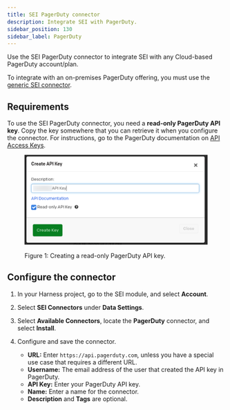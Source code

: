 ```yaml
---
title: SEI PagerDuty connector
description: Integrate SEI with PagerDuty.
sidebar_position: 130
sidebar_label: PagerDuty
---
```


Use the SEI PagerDuty connector to integrate SEI with any Cloud-based PagerDuty account/plan.

To integrate with an on-premises PagerDuty offering, you must use the [generic SEI connector](./sei-connector-generic.md).

## Requirements

To use the SEI PagerDuty connector, you need a **read-only PagerDuty API key**. Copy the key somewhere that you can retrieve it when you configure the connector. For instructions, go to the PagerDuty documentation on [API Access Keys](https://support.pagerduty.com/docs/api-access-keys).

<figure>

![](./static/pagerduty-api-key.png)

<figcaption>Figure 1: Creating a read-only PagerDuty API key.</figcaption>
</figure>

## Configure the connector

1. In your Harness project, go to the SEI module, and select **Account**.
2. Select **SEI Connectors** under **Data Settings**.
3. Select **Available Connectors**, locate the **PagerDuty** connector, and select **Install**.
4. Configure and save the connector.

   * **URL:** Enter `https://api.pagerduty.com`, unless you have a special use case that requires a different URL.
   * **Username:** The email address of the user that created the API key in PagerDuty.
   * **API Key:** Enter your PagerDuty API key.
   * **Name:** Enter a name for the connector.
   * **Description** and **Tags** are optional.
